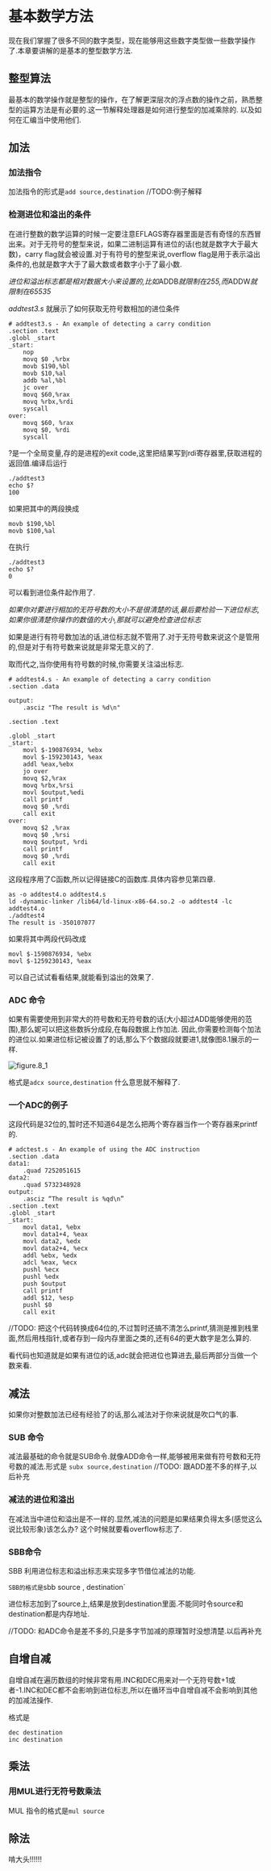 # 基本数学方法
现在我们掌握了很多不同的数字类型，现在能够用这些数字类型做一些数学操作了.本章要讲解的是基本的整型数学方法.

## 整型算法
最基本的数学操作就是整型的操作，在了解更深层次的浮点数的操作之前，熟悉整型的运算方法是有必要的.这一节解释处理器是如何进行整型的加减乘除的.
以及如何在汇编当中使用他们.

## 加法

### 加法指令
加法指令的形式是`add source,destination`
//TODO:例子解释

### 检测进位和溢出的条件
在进行整数的数学运算的时候一定要注意EFLAGS寄存器里面是否有奇怪的东西冒出来。对于无符号的整型来说，如果二进制运算有进位的话(也就是数字大于最大数)，carry flag就会被设置.对于有符号的整型来说,overflow flag是用于表示溢出条件的,也就是数字大于了最大数或者数字小于了最小数.

*进位和溢出标志都是相对数据大小来设置的,比如*ADDB*就限制在255,而*ADDW*就限制在65535*

*addtest3.s* 就展示了如何获取无符号数相加的进位条件

```
# addtest3.s - An example of detecting a carry condition
.section .text
.globl _start
_start:
	nop
	movq $0	,%rbx
	movb $190,%bl
	movb $10,%al
	addb %al,%bl
	jc over
	movq $60,%rax
	movq %rbx,%rdi
	syscall
over:
	movq $60, %rax
	movq $0, %rdi
	syscall
```
?是一个全局变量,存的是进程的exit code,这里把结果写到rdi寄存器里,获取进程的返回值.编译后运行

```
./addtest3
echo $?
100
```
如果把其中的两段换成
```
movb $190,%bl
movb $100,%al
```
在执行
```
./addtest3
echo $?
0
```

可以看到进位条件起作用了.

*如果你对要进行相加的无符号数的大小不是很清楚的话,最后要检验一下进位标志,如果你很清楚你操作的数值的大小,那就可以避免检查进位标志*

如果是进行有符号数加法的话,进位标志就不管用了.对于无符号数来说这个是管用的,但是对于有符号数来说就是非常无意义的了.

取而代之,当你使用有符号数的时候,你需要关注溢出标志.



```
# addtest4.s - An example of detecting a carry condition
.section .data

output:
	.asciz "The result is %d\n"

.section .text

.globl _start
_start:
	movl $-190876934, %ebx
	movl $-159230143, %eax
	addl %eax,%ebx
	jo over
	movq $2,%rax
	movq %rbx,%rsi
	movl $output,%edi
	call printf
	movq $0 ,%rdi
	call exit
over:
	movq $2 ,%rax
	movq $0 ,%rsi
	movq $output, %rdi
	call printf
	movq $0 ,%rdi
	call exit
```
这段程序用了C函数,所以记得链接C的函数库.具体内容参见第四章.
```
as -o addtest4.o addtest4.s 
ld -dynamic-linker /lib64/ld-linux-x86-64.so.2 -o addtest4 -lc addtest4.o
./addtest4 
The result is -350107077
```
如果将其中两段代码改成

```
movl $-1590876934, %ebx
movl $-1259230143, %eax
```

可以自己试试看看结果,就能看到溢出的效果了.

### ADC 命令
如果有需要使用到非常大的符号数和无符号数的话(大小超过ADD能够使用的范围),那么妮可以把这些数拆分成段,在每段数据上作加法.
因此,你需要检测每个加法的进位以.如果进位标记被设置了的话,那么下个数据段就要进1,就像图8.1展示的一样.

![figure.8\_1](../imgs/figure_8.1.png)

格式是`adcx source,destination` 什么意思就不解释了.

### 一个ADC的例子
这段代码是32位的,暂时还不知道64是怎么把两个寄存器当作一个寄存器来printf的.

```
# adctest.s - An example of using the ADC instruction
.section .data
data1:
	.quad 7252051615
data2:
	.quad 5732348928
output:
	.asciz “The result is %qd\n”
.section .text
.globl _start
_start:
	movl data1, %ebx
	movl data1+4, %eax
	movl data2, %edx
	movl data2+4, %ecx
	addl %ebx, %edx
	adcl %eax, %ecx
	pushl %ecx
	pushl %edx
	push $output
	call printf
	addl $12, %esp
	pushl $0
	call exit
```
//TODO: 把这个代码转换成64位的,不过暂时还搞不清怎么printf,猜测是推到栈里面,然后用栈指针,或者存到一段内存里面之类的,还有64的更大数字是怎么算的.

看代码也知道就是如果有进位的话,adc就会把进位也算进去,最后两部分当做一个数来看.

## 减法
如果你对整数加法已经有经验了的话,那么减法对于你来说就是吹口气的事.

### SUB 命令

减法最基础的命令就是SUB命令.就像ADD命令一样,能够被用来做有符号数和无符号数的减法.形式是 `subx source,destination`
//TODO: 跟ADD差不多的样子,以后补充

### 减法的进位和溢出
在减法当中进位和溢出是不一样的.显然,减法的问题是如果结果负得太多(感觉这么说比较形象)该怎么办?
这个时候就要看overflow标志了.

### SBB命令
SBB 利用进位标志和溢出标志来实现多字节借位减法的功能.

`SBB的格式是`sbb source , destination`

进位标志加到了source上,结果是放到destination里面.不能同时令source和destination都是内存地址.

//TODO: 和ADC命令是差不多的,只是多字节加减的原理暂时没想清楚.以后再补充

## 自增自减

自增自减在遍历数组的时候非常有用.INC和DEC用来对一个无符号数+1或者-1.INC和DEC都不会影响到进位标志,所以在循环当中自增自减不会影响到其他的加减法操作.

格式是

```
dec destination
inc destination

```

## 乘法

### 用MUL进行无符号数乘法

MUL 指令的格式是`mul source`

## 除法

啃大头!!!!!!




